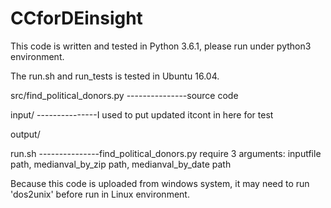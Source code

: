 # CCforDEinsight

This code is written and tested in Python 3.6.1, please run under python3 environment.

The run.sh and run_tests is tested in Ubuntu 16.04.

src/find_political_donors.py   	---------------source code

input/			       	---------------I used to put updated itcont in here for test

output/

run.sh	---------------find_political_donors.py require 3 arguments: inputfile path, medianval_by_zip path, medianval_by_date path				

Because this code is uploaded from windows system, it may need to run 'dos2unix' before run in Linux environment.
